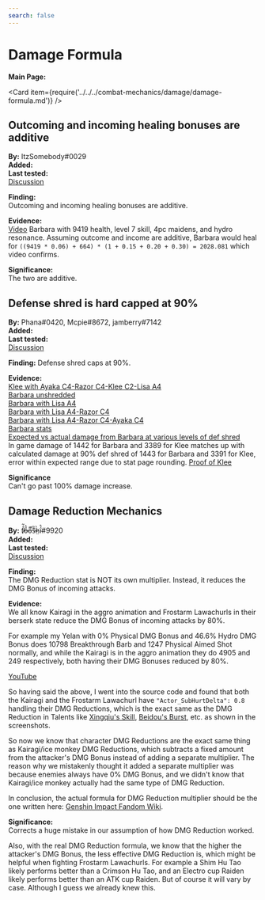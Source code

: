 ```yaml
---
search: false
---
```


# Damage Formula

**Main Page:**

<Card item={require('../../../combat-mechanics/damage/damage-formula.md')} />

## Outcoming and incoming healing bonuses are additive

**By:** ItzSomebody\#0029  
**Added:** <Version date="2021-08-09" />  
**Last tested:** <VersionHl date="2021-08-09" />  
[Discussion](https://tickets.deeznuts.moe/ticket-archive/attachments_874018516842475600_874090458991706122_transcript-outcoming-incoming-healing-additive.html)

**Finding:**  
Outcoming and incoming healing bonuses are additive.

**Evidence:**  
[Video](https://youtu.be/yJMPaWKCCbA) Barbara with 9419 health, level 7 skill, 4pc maidens, and hydro resonance. Assuming outcome and income are additive, Barbara would heal for `((9419 * 0.06) + 664) * (1 + 0.15 + 0.20 + 0.30) = 2028.081` which video confirms.

**Significance:**  
The two are additive.

## Defense shred is hard capped at 90%

**By:** Phana\#0420, Mcpie\#8672, jamberry\#7142  
**Added:** <Version date="2021-08-09" />  
**Last tested:** <VersionHl date="2021-08-09" />  
[Discussion](https://tickets.deeznuts.moe/ticket-archive/attachments_873886801348153384_874084646370045952_transcript-defense-shred-caps-at-90.html)

**Finding:**
Defense shred caps at 90%.

**Evidence:**  
[Klee with Ayaka C4-Razor C4-Klee C2-Lisa A4](https://i.imgur.com/TF4lpQq.mp4)  
[Barbara unshredded](https://youtu.be/1pSd5Ds8ikM)  
[Barbara with Lisa A4](https://youtu.be/e1sFbfyPxRo)  
[Barbara with Lisa A4-Razor C4](https://youtu.be/lmoH0Bw4X3I)  
[Barbara with Lisa A4-Razor C4-Ayaka C4](https://youtu.be/TbRbq1Og9h4)  
[Barbara stats](https://youtu.be/jytK74xLZOQ)  
[Expected vs actual damage from Barbara at various levels of def shred](https://i.imgur.com/SoXVYGs.png)  
In game damage of 1442 for Barbara and 3389 for Klee matches up with calculated damage at 90% def shred of 1443 for Barbara and 3391 for Klee, error within expected range due to stat page rounding. [Proof of Klee](https://i.imgur.com/hQiWOkq.mp4)

**Significance**  
Can't go past 100% damage increase.

## Damage Reduction Mechanics

**By:** f̸̒͂ỏ̶̂o̵͌̚s̶͊̏h̷̤̀ḯ̴̊\#9920  
**Added:** <Version date="2022-07-22" />  
**Last tested:** <VersionHl date="2022-07-22" />  
[Discussion](https://tickets.deeznuts.moe/transcripts/damage-reduction-mechanics)

**Finding:**  
The DMG Reduction stat is NOT its own multiplier. Instead, it reduces the DMG Bonus of incoming attacks.

**Evidence:**  
We all know Kairagi in the aggro animation and Frostarm Lawachurls in their berserk state reduce the DMG Bonus of incoming attacks by 80%.

For example my Yelan with 0% Physical DMG Bonus and 46.6% Hydro DMG Bonus does 10798 Breakthrough Barb and 1247 Physical Aimed Shot normally, and while the Kairagi is in the aggro animation they do 4905 and 249 respectively, both having their DMG Bonuses reduced by 80%.

[YouTube](https://youtu.be/yHHGFPA2SgQ)

So having said the above, I went into the source code and found that both the Kairagi and the Frostarm Lawachurl have `"Actor_SubHurtDelta": 0.8` handling their DMG Reductions, which is the exact same as the DMG Reduction in Talents like [Xingqiu's Skill](../../../characters/hydro/xingqiu.md#attacks), [Beidou's Burst](../../../characters/electro/beidou.md#attacks), etc. as shown in the screenshots.

So now we know that character DMG Reductions are the exact same thing as Kairagi/ice monkey DMG Reductions, which subtracts a fixed amount from the attacker's DMG Bonus instead of adding a separate multiplier. The reason why we mistakenly thought it added a separate multiplier was because enemies always have 0% DMG Bonus, and we didn't know that Kairagi/ice monkey actually had the same type of DMG Reduction.

In conclusion, the actual formula for DMG Reduction multiplier should be the one written here: [Genshin Impact Fandom Wiki](https://genshin-impact.fandom.com/wiki/Damage_Reduction).

**Significance:**  
Corrects a huge mistake in our assumption of how DMG Reduction worked.

Also, with the real DMG Reduction formula, we know that the higher the attacker's DMG Bonus, the less effective DMG Reduction is, which might be helpful when fighting Frostarm Lawachurls. For example a Shim Hu Tao likely performs better than a Crimson Hu Tao, and an Electro cup Raiden likely performs better than an ATK cup Raiden. But of course it will vary by case. Although I guess we already knew this.
